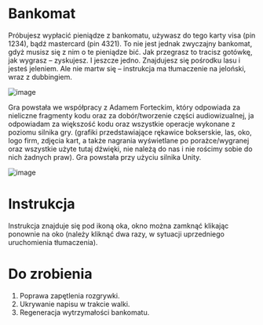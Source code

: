 # Bankomat

Próbujesz wypłacić pieniądze z bankomatu, używasz do tego karty visa (pin 1234), bądź mastercard (pin 4321). To nie jest jednak zwyczajny bankomat, gdyż musisz się z nim o te pieniądze bić. Jak przegrasz to tracisz gotówkę, jak wygrasz – zyskujesz. I jeszcze jedno. Znajdujesz się pośrodku lasu i jesteś jeleniem. Ale nie martw się – instrukcja ma tłumaczenie na jeloński, wraz z dubbingiem.

![image](https://github.com/SzymonMucha/Bankomat/assets/86188861/5efe8e2f-9519-450f-b7ca-5c766bc10556)

Gra powstała we współpracy z Adamem Forteckim, który odpowiada za nieliczne fragmenty kodu oraz za dobór/tworzenie części audiowizualnej, ja odpowiadam za większość kodu oraz wszystkie operacje wykonane z poziomu silnika gry. (grafiki przedstawiające rękawice bokserskie, las, oko, logo firm, zdjęcia kart, a także nagrania wyświetlane po porażce/wygranej oraz wszystkie użyte tutaj dźwięki, nie należą do nas i nie rościmy sobie do nich żadnych praw). Gra powstała przy użyciu silnika Unity.

![image](https://github.com/SzymonMucha/Bankomat/assets/86188861/f9469f6a-16f9-4d23-be7b-ca3fa4461b29)

# Instrukcja

Instrukcja znajduje się pod ikoną oka, okno można zamknąć klikając ponownie na oko (należy kliknąć dwa razy, w sytuacji uprzedniego uruchomienia tłumaczenia).

# Do zrobienia

1) Poprawa zapętlenia rozgrywki.
2) Ukrywanie napisu w trakcie walki.
3) Regeneracja wytrzymałości bankomatu.
